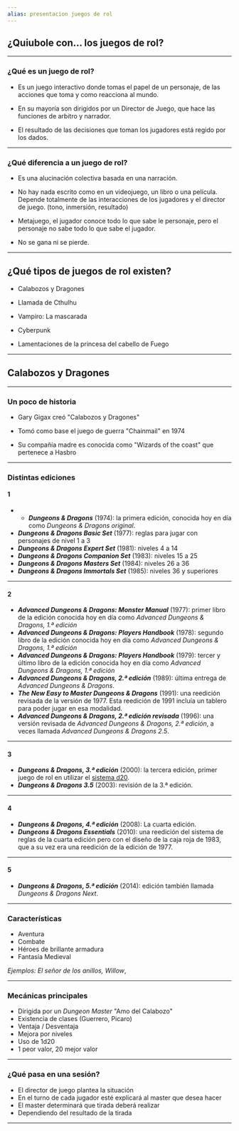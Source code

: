 ```yaml
---
alias: presentacion juegos de rol
---
```


## ¿Quiubole con... los juegos de rol?

---
### ¿Qué es un juego de rol?

- Es un juego interactivo donde tomas el papel de un personaje, de las acciones que toma y como reacciona al mundo.

- En su mayoría son dirigidos por un Director de Juego, que hace las funciones de arbitro y narrador.

- El resultado de las decisiones que toman los jugadores está regido por los dados.

---

### ¿Qué diferencia a un juego de rol?

- Es una alucinación colectiva basada en una narración.

- No hay nada escrito como en un videojuego, un libro o una película. Depende totalmente de las interacciones de los jugadores y el director de juego.  (tono, inmersión, resultado)

- Metajuego, el jugador conoce todo lo que sabe le personaje, pero el personaje no sabe todo lo que sabe el jugador.

- No se gana ni se pierde.

---

## ¿Qué tipos de juegos de rol existen?

- Calabozos y Dragones

- Llamada de Cthulhu

- Vampiro: La mascarada

- Cyberpunk

- Lamentaciones de la princesa del cabello de Fuego

---

## Calabozos y Dragones

---

### Un poco de historia

- Gary Gigax creó "Calabozos y Dragones" 

- Tomó como base el juego de guerra "Chainmail" en 1974

- Su compañía madre es conocida como "Wizards of the coast" que pertenece a Hasbro

---

### Distintas ediciones

#### 1
- - _**Dungeons & Dragons**_ (1974): la primera edición, conocida hoy en día como _Dungeons & Dragons original_.
- _**Dungeons & Dragons Basic Set**_ (1977): reglas para jugar con personajes de nivel 1 a 3
- _**Dungeons & Dragons Expert Set**_ (1981): niveles 4 a 14
- _**Dungeons & Dragons Companion Set**_ (1983): niveles 15 a 25
- _**Dungeons & Dragons Masters Set**_ (1984): niveles 26 a 36
- _**Dungeons & Dragons Immortals Set**_ (1985): niveles 36 y superiores

---

#### 2
- _**Advanced Dungeons & Dragons: Monster Manual**_ (1977): primer libro de la edición conocida hoy en día como _Advanced Dungeons & Dragons, 1.ª edición_
- _**Advanced Dungeons & Dragons: Players Handbook**_ (1978): segundo libro de la edición conocida hoy en día como _Advanced Dungeons & Dragons, 1.ª edición_
- _**Advanced Dungeons & Dragons: Players Handbook**_ (1979): tercer y último libro de la edición conocida hoy en día como _Advanced Dungeons & Dragons, 1.ª edición_
- _**Advanced Dungeons & Dragons, 2.ª edición**_ (1989): última entrega de _Advanced Dungeons & Dragons_.
- _**The New Easy to Master Dungeons & Dragons**_ (1991): una reedición revisada de la versión de 1977. Esta reedición de 1991 incluía un tablero para poder jugar en esa modalidad.
- _**Advanced Dungeons & Dragons, 2.ª edición revisada**_ (1996): una versión revisada de _Advanced Dungeons & Dragons, 2.ª edición_, a veces llamada _Advanced Dungeons & Dragons 2.5_.

---

#### 3
- _**Dungeons & Dragons, 3.ª edición**_ (2000): la tercera edición, primer juego de rol en utilizar el [sistema d20](https://es.wikipedia.org/wiki/Sistema_d20 "Sistema d20").
- _**Dungeons & Dragons 3.5**_ (2003): revisión de la 3.ª edición.

---

 #### 4
- _**Dungeons & Dragons, 4.ª edición**_ (2008): La cuarta edición.
- _**Dungeons & Dragons Essentials**_ (2010): una reedición del sistema de reglas de la cuarta edición pero con el diseño de la caja roja de 1983, que a su vez era una reedición de la edición de 1977.

---

#### 5
- _**Dungeons & Dragons, 5.ª edición**_ (2014): edición también llamada _Dungeons & Dragons Next_. 

---

### Características

+ Aventura
+ Combate
+ Héroes de brillante armadura
+ Fantasía Medieval

_Ejemplos: El señor de los anillos, Willow_,

---

### Mecánicas principales

+ Dirigida por un _Dungeon Master_ "Amo del Calabozo"
+ Existencia de clases (Guerrero, Picaro)
+ Ventaja / Desventaja
+ Mejora por niveles
+ Uso de 1d20
+ 1 peor valor, 20 mejor valor

---

### ¿Qué pasa en una sesión?

- El director de juego plantea la situación
- En el turno de cada jugador esté explicará al master que desea hacer
- El master determinará que tirada deberá realizar
- Dependiendo del resultado de la tirada

---












